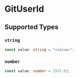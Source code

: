 # GitUserId


## Supported Types

### `string`

```typescript
const value: string = "<value>";
```

### `number`

```typescript
const value: number = 1557.63;
```

